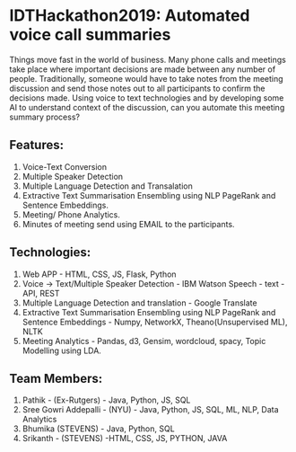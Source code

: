 # IDTHackathon2019: Automated voice call summaries

Things move fast in the world of business.  Many phone calls and meetings take place where important decisions are made between any number of people.  Traditionally, someone would have to take notes from the meeting discussion and send those notes out to all participants to confirm the decisions made.  Using voice to text technologies and by developing some AI to understand context of the discussion, can you automate this meeting summary process?



## Features:

1. Voice-Text Conversion
2. Multiple Speaker Detection
3. Multiple Language Detection and Transalation
4. Extractive Text Summarisation Ensembling using NLP PageRank and Sentence Embeddings.
5. Meeting/ Phone Analytics.
6. Minutes of meeting send using EMAIL to the participants.

## Technologies:
1. Web APP - HTML, CSS, JS, Flask, Python
2. Voice -> Text/Multiple Speaker Detection  - IBM Watson Speech - text -API, REST
3. Multiple Language Detection and translation - Google Translate
4. Extractive Text Summarisation Ensembling using NLP PageRank and Sentence Embeddings - Numpy, NetworkX, Theano(Unsupervised ML), NLTK
5. Meeting Analytics - Pandas, d3, Gensim, wordcloud, spacy, Topic Modelling using LDA.


## Team Members:
1. Pathik - (Ex-Rutgers) - Java, Python, JS, SQL
2. Sree Gowri Addepalli - (NYU) - Java, Python, JS, SQL, ML, NLP, Data Analytics
3. Bhumika (STEVENS) - Java, Python, SQL
4. Srikanth - (STEVENS) -HTML, CSS, JS, PYTHON, JAVA  
